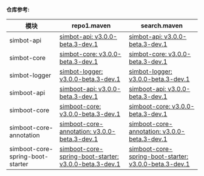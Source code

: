 **仓库参考:**

| **模块** | **repo1.maven** | **search.maven** |
|---------|-----------------|------------------|
| simbot-api | [simbot-api: v3.0.0-beta.3-dev.1](https://repo1.maven.org/maven2/love/forte/simbot/simbot-api/3.0.0-beta.3-dev.1) | [simbot-api: v3.0.0-beta.3-dev.1](https://search.maven.org/artifact/love.forte.simbot/simbot-api/3.0.0-beta.3-dev.1/jar)  |
| simbot-core | [simbot-core: v3.0.0-beta.3-dev.1](https://repo1.maven.org/maven2/love/forte/simbot/simbot-core/3.0.0-beta.3-dev.1) | [simbot-core: v3.0.0-beta.3-dev.1](https://search.maven.org/artifact/love.forte.simbot/simbot-core/3.0.0-beta.3-dev.1/jar)  |
| simbot-logger | [simbot-logger: v3.0.0-beta.3-dev.1](https://repo1.maven.org/maven2/love/forte/simbot/simbot-logger/3.0.0-beta.3-dev.1) | [simbot-logger: v3.0.0-beta.3-dev.1](https://search.maven.org/artifact/love.forte.simbot/simbot-logger/3.0.0-beta.3-dev.1/jar)  |
| simboot-api | [simboot-api: v3.0.0-beta.3-dev.1](https://repo1.maven.org/maven2/love/forte/simbot/boot/simboot-api/3.0.0-beta.3-dev.1) | [simboot-api: v3.0.0-beta.3-dev.1](https://search.maven.org/artifact/love.forte.simbot.boot/simboot-api/3.0.0-beta.3-dev.1/jar)  |
| simboot-core | [simboot-core: v3.0.0-beta.3-dev.1](https://repo1.maven.org/maven2/love/forte/simbot/boot/simboot-core/3.0.0-beta.3-dev.1) | [simboot-core: v3.0.0-beta.3-dev.1](https://search.maven.org/artifact/love.forte.simbot.boot/simboot-core/3.0.0-beta.3-dev.1/jar)  |
| simboot-core-annotation | [simboot-core-annotation: v3.0.0-beta.3-dev.1](https://repo1.maven.org/maven2/love/forte/simbot/boot/simboot-core-annotation/3.0.0-beta.3-dev.1) | [simboot-core-annotation: v3.0.0-beta.3-dev.1](https://search.maven.org/artifact/love.forte.simbot.boot/simboot-core-annotation/3.0.0-beta.3-dev.1/jar)  |
| simboot-core-spring-boot-starter | [simboot-core-spring-boot-starter: v3.0.0-beta.3-dev.1](https://repo1.maven.org/maven2/love/forte/simbot/boot/simboot-core-spring-boot-starter/3.0.0-beta.3-dev.1) | [simboot-core-spring-boot-starter: v3.0.0-beta.3-dev.1](https://search.maven.org/artifact/love.forte.simbot.boot/simboot-core-spring-boot-starter/3.0.0-beta.3-dev.1/jar)  |



